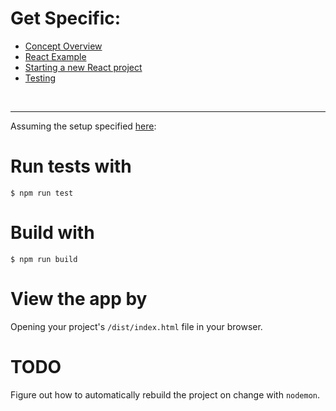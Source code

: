 # Get Specific:

- [Concept Overview](concept-overview.md)
- [React Example](appointments-example-app)
- [Starting a new React project](starting-a-new-project.md)
- [Testing](testing/README.md)

<br>

---

Assuming the setup specified [here](starting-a-new-project.md):

# Run tests with

```
$ npm run test
```

# Build with

```
$ npm run build
```

# View the app by

Opening your project's `/dist/index.html` file in your browser.

# TODO

Figure out how to automatically rebuild the project on change with `nodemon`.
